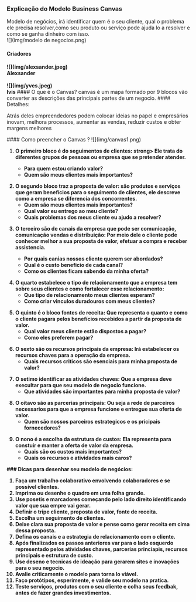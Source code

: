 
### Explicação do Modelo Business Canvas
Modelo de negócios, irá identificar quem é o seu cliente, qual o problema ele precisa resolver,como seu produto ou serviço pode ajuda lo a resolver e como se ganha dinheiro com isso.<br>
![](img/modelo de negocios.png)
#### Criadores
<strong>
![](img/alexsander.jpeg)<br>
Alexsander<br><br>
![](img/yves.jpeg)<br>
Ivis</strong>
#### O que é o Canvas?
  canvas é um mapa formado por 9 blocos vão converter as descrições das principais
  partes de um negocio.
#### Detalhes:
 <p>  Atrás deles empreendedores podem colocar
  ideias no papel e empresários inovam, melhora processos, aumentar as vendas, reduzir custos e obter margens melhores</p> 
#### Como preencher o Canvas ?
![](img/canvas1.png)
<ol>
<p><li value="1"><strong>O primeiro bloco é do seguimentos de clientes:
strong> Ele trata do diferentes grupos de pessoas ou empresa que se pretender atender.</p><ul><li>Para quem estou criando valor?</li><li>Quem são meus clientes mais importantes?</li></ul></li></p>

<p>
	<li>
	<strong>O segundo bloco traz a proposta de valor:</strong> são produtos e serviços que geram benefícios para o seguimento de clientes, ele descreve como a empresa se diferencia dos concorrentes.
		<ul>
			<li>Quem são meus clientes mais importantes?</li>
			<li>Qual valor eu entrego ao meu cliente?</li>
			<li>Quais problemas dos meus cliente eu ajudo a resolver?</li>
		</ul>
	</li>
</p>
<li><p><strong>O terceiro são de canais da empresa que pode ser comunicação, comunicação vendas e distribuição:</strong> Por meio dele o cliente pode conhecer melhor a sua proposta de valor, efetuar a compra e receber assistencia.<ul><li>Por quais canias nossos cliente querem ser abordados?</li><li>Qual é o custo beneficio de cada canal?</li><li>Como os clientes ficam sabendo da minha oferta?</li></ul></li></p>

<p><li><strong>O quarto estabelece o tipo de relacionamento que a empresa tem sobre seus clientes e como fortalecer esse relacionamento:</strong><ul><li>Que tipo de relacionamento meus clientes esperam?</li><li>Como criar vinculos duradouros com meus clientes?</li></ul></li></p>

<p><li><strong>O quinto é o bloco fontes de receita:</strong> Que representa o quanto e como o cliente pagara pelos benefícios recebidos a partir da proposta de valor.<ul><li>Qual valor meus cliente estão dispostos a pagar?</li><li>Como eles preferem pagar?</li></ul></li></p>

<p><li><strong>O sexto são os recursos principais da empresa:</strong> Irá estabelecer os recursos chaves para a operação da empresa.<ul><li>Quais recursos criticos são esenciais para minha proposta de valor?</li></ul></li></p>

<p><li><strong>O setimo identificar as atividades chaves:</strong> Que a empresa deve execultar para que seu modelo de negocio funcione.<ul><li>Que atividades são importantes para minha proposta de valor?</li></ul></li></p>

<p><li><strong>O oitavo são as parcerias principais:</strong> Ou seja a rede de parceiros necessarios para que a empresa funcione e entregue sua oferta de valor.<ul><li>Quem são nossos parceiros estrategicos e os pricipais fornecedores?</li></ul></li></p>

<p><li><strong>O nono é a escolha da estrutura de custos:</strong> Ela representa para constuir e manter a oferta de valor da empresa.<ul><li>Quais são os custos mais importantes?</li><li>Quais os recursos e atividades mais caros?</li></ul></li></p>
</ol>
### Dicas para desenhar seu modelo de negócios:
<ol>
	<li value="1">Faça um trabalho colaborativo envolvendo colaboradores e se possível clientes.</li>
	<li>Imprima ou desenhe o quadro em uma folha grande.<br></li>
	<li>Use posetis e marcadores começando pelo lado direito identificando valor que sua empre vai gerar.<br></li>
	<li>Definir o tripe cliente, proposta de valor, fonte de receita.<br></li>
	<li>Escolha um seguimento de clientes.<br></li>
	<li>Deixe clara sua proposta de valor e pense como gerar receita em cima dessa proposta.<br></li>
	<li>Defina os canais e a estrategia de relacionamento com o cliente.<br></li>
	<li>Após finalizados os passos anteriores var para o lado esquerdo representado pelos atividades chaves, parcerias princiapis, recursos principais e estrutura de custo.<br></li>
	<li>Use deseno e tecnicas de ideação para gerarem sites e inovações para o seu negocio.<br></li>
	<li>Avalie criticamente o modelo para torna lo viável.</li>
	<li>Faço protótipos, esperimente, e valide seu modelo na pratica.</li>
	<li>Teste serviços, produtos com o seu cliente e colha seus feedbak, antes de fazer grandes investimentos.</li> 
</ol>


